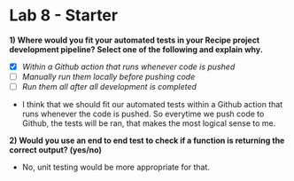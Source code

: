 # Lab 8 - Starter

**1) Where would you fit your automated tests in your Recipe project development pipeline? Select one of the following and explain why.**

- [x] *Within a Github action that runs whenever code is pushed*
- [ ] *Manually run them locally before pushing code*
- [ ] *Run them all after all development is completed*

- I think that we should fit our automated tests within a Github action that runs whenever the code is pushed. So everytime we push code to Github, the tests will be ran, that makes the most logical sense to me.


**2) Would you use an end to end test to check if a function is returning the correct output? (yes/no)**

- No, unit testing would be more appropriate for that.




